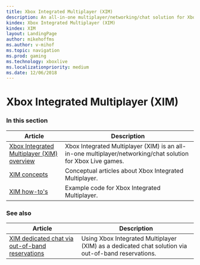 ```yaml
---
title: Xbox Integrated Multiplayer (XIM)
description: An all-in-one multiplayer/networking/chat solution for Xbox Live games.
kindex: Xbox Integrated Multiplayer (XIM)
kindex: XIM
layout: LandingPage
author: mikehoffms
ms.author: v-mihof
ms.topic: navigation
ms.prod: gaming
ms.technology: xboxlive
ms.localizationpriority: medium
ms.date: 12/06/2018
---
```


# Xbox Integrated Multiplayer (XIM)


### In this section

| Article | Description |
|---------|-------------|
| [Xbox Integrated Multiplayer (XIM) overview](live-xim-overview.md) | Xbox Integrated Multiplayer (XIM) is an all-in-one multiplayer/networking/chat solution for Xbox Live games. |
| [XIM concepts](concepts/live-xim-concepts-nav.md) | Conceptual articles about Xbox Integrated Multiplayer. |
| [XIM how-to's](how-to/live-xim-howto-nav.md) | Example code for Xbox Integrated Multiplayer. |


### See also

| Article | Description |
|---------|-------------|
| [XIM dedicated chat via out-of-band reservations](how-to/live-xim-chat-reservations.md) | Using Xbox Integrated Multiplayer (XIM) as a dedicated chat solution via out-of-band reservations. |
